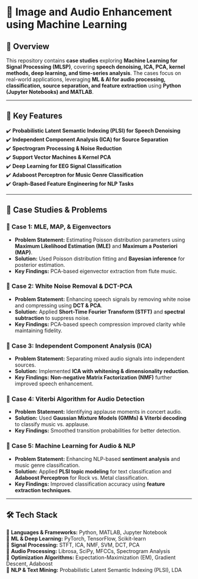 # 📌 Image and Audio Enhancement using Machine Learning  

## 📖 Overview  
This repository contains **case studies** exploring **Machine Learning for Signal Processing (MLSP)**, covering **speech denoising, ICA, PCA, kernel methods, deep learning, and time-series analysis**. The cases focus on real-world applications, leveraging **ML & AI for audio processing, classification, source separation, and feature extraction** using **Python (Jupyter Notebooks) and MATLAB**.

---

## 🚀 Key Features  
✔️ **Probabilistic Latent Semantic Indexing (PLSI) for Speech Denoising**  
✔️ **Independent Component Analysis (ICA) for Source Separation**  
✔️ **Spectrogram Processing & Noise Reduction**  
✔️ **Support Vector Machines & Kernel PCA**  
✔️ **Deep Learning for EEG Signal Classification**  
✔️ **Adaboost Perceptron for Music Genre Classification**  
✔️ **Graph-Based Feature Engineering for NLP Tasks**  

---

## 📂 Case Studies & Problems  

### 🔹 **Case 1: MLE, MAP, & Eigenvectors**
- **Problem Statement:** Estimating Poisson distribution parameters using **Maximum Likelihood Estimation (MLE)** and **Maximum a Posteriori (MAP)**.
- **Solution:** Used Poisson distribution fitting and **Bayesian inference** for posterior estimation.
- **Key Findings:** PCA-based eigenvector extraction from flute music.

### 🔹 **Case 2: White Noise Removal & DCT-PCA**
- **Problem Statement:** Enhancing speech signals by removing white noise and compressing using **DCT & PCA**.
- **Solution:** Applied **Short-Time Fourier Transform (STFT)** and **spectral subtraction** to suppress noise.
- **Key Findings:** PCA-based speech compression improved clarity while maintaining fidelity.

### 🔹 **Case 3: Independent Component Analysis (ICA)**
- **Problem Statement:** Separating mixed audio signals into independent sources.
- **Solution:** Implemented **ICA with whitening & dimensionality reduction**.
- **Key Findings:** **Non-negative Matrix Factorization (NMF)** further improved speech enhancement.

### 🔹 **Case 4: Viterbi Algorithm for Audio Detection**
- **Problem Statement:** Identifying applause moments in concert audio.
- **Solution:** Used **Gaussian Mixture Models (GMMs) & Viterbi decoding** to classify music vs. applause.
- **Key Findings:** Smoothed transition probabilities for better detection.

### 🔹 **Case 5: Machine Learning for Audio & NLP**
- **Problem Statement:** Enhancing NLP-based **sentiment analysis** and music genre classification.
- **Solution:** Applied **PLSI topic modeling** for text classification and **Adaboost Perceptron** for Rock vs. Metal classification.
- **Key Findings:** Improved classification accuracy using **feature extraction techniques**.

---

## 🛠️ Tech Stack  
🔹 **Languages & Frameworks:** Python, MATLAB, Jupyter Notebook  
🔹 **ML & Deep Learning:** PyTorch, TensorFlow, Scikit-learn  
🔹 **Signal Processing:** STFT, ICA, NMF, SVM, DCT, PCA  
🔹 **Audio Processing:** Librosa, SciPy, MFCCs, Spectrogram Analysis  
🔹 **Optimization Algorithms:** Expectation-Maximization (EM), Gradient Descent, Adaboost  
🔹 **NLP & Text Mining:** Probabilistic Latent Semantic Indexing (PLSI), LDA  
